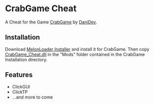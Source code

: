 # CrabGame Cheat
A Cheat for the Game [CrabGame](https://store.steampowered.com/app/1782210/Crab_Game/) by [DaniDev](https://www.youtube.com/c/DaniDev).

## Installation
Download [MelonLoader Installer](https://github.com/LavaGang/MelonLoader.Installer/releases/latest/download/MelonLoader.Installer.exe) and install it for CrabGame. Then copy [CrabGame_Cheat.dll](https://github.com/DasJNNJ/CrabGame-Cheat/releases/latest/download/CrabGame_Cheat.dll) in the "Mods" folder contained in the CrabGame Installation directory.

## Features
 - ClickGUI
 - ClickTP
 - ...and more to come

